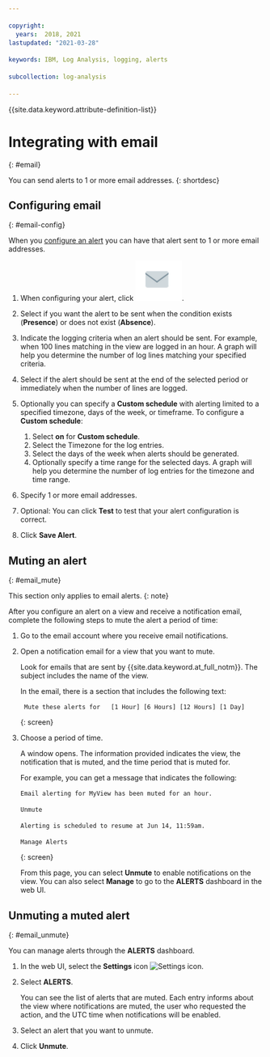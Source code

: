```yaml
---

copyright:
  years:  2018, 2021
lastupdated: "2021-03-28"

keywords: IBM, Log Analysis, logging, alerts

subcollection: log-analysis

---
```


{{site.data.keyword.attribute-definition-list}}

 
# Integrating with email
{: #email}

You can send alerts to 1 or more email addresses.
{: shortdesc}


## Configuring email
{: #email-config}

When you [configure an alert](/docs/log-analysis?topic=log-analysis-alerts) you can have that alert sent to 1 or more email addresses.

1. When configuring your alert, click ![email icon](images/email.png "email icon").

2. Select if you want the alert to be sent when the condition exists (**Presence**) or does not exist (**Absence**).

3. Indicate the logging criteria when an alert should be sent.  For example, when 100 lines matching in the view are logged in an hour.  A graph will help you determine the number of log lines matching your specified criteria.

4. Select if the alert should be sent at the end of the selected period or immediately when the number of lines are logged.

5. Optionally you can specify a **Custom schedule** with alerting limited to a specified timezone, days of the week, or timeframe. To configure a **Custom schedule**:

    1. Select **on** for **Custom schedule**.
    2. Select the Timezone for the log entries. 
    3. Select the days of the week when alerts should be generated.
    4. Optionally specify a time range for the selected days. A graph will help you determine the number of log entries for the timezone and time range.

6. Specify 1 or more email addresses.

7. Optional: You can click **Test** to test that your alert configuration is correct.

8. Click **Save Alert**.


## Muting an alert
{: #email_mute}

This section only applies to email alerts.
{: note}

After you configure an alert on a view and receive a notification email, complete the following steps to mute the alert a period of time:

1. Go to the email account where you receive email notifications.

2. Open a notification email for a view that you want to mute. 

    Look for emails that are sent by {{site.data.keyword.at_full_notm}}. The subject includes the name of the view.

    In the email, there is a section that includes the following text: 

    ```
     Mute these alerts for   [1 Hour] [6 Hours] [12 Hours] [1 Day]
    ```
    {: screen}

3. Choose a period of time.

    A window opens. The information provided indicates the view, the notification that is muted, and the time period that is muted for.

    For example, you can get a message that indicates the following:

    ```
    Email alerting for MyView has been muted for an hour.

    Unmute

    Alerting is scheduled to resume at Jun 14, 11:59am.

    Manage Alerts
    ```
    {: screen}

    From this page, you can select **Unmute** to enable notifications on the view. You can also select **Manage** to go to the **ALERTS** dashboard in the web UI.


## Unmuting a muted alert
{: #email_unmute}

You can manage alerts through the **ALERTS** dashboard.

1. In the web UI, select the **Settings** icon ![Settings icon](images/admin.png "Admin icon").

2. Select **ALERTS**.

    You can see the list of alerts that are muted. Each entry informs about the view where notifications are muted, the user who requested the action, and the UTC time when notifications will be enabled. 

2. Select an alert that you want to unmute.

3. Click **Unmute**.


